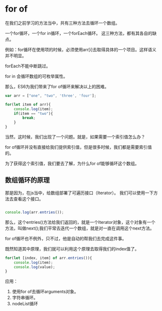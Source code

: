 # for of

在我们之前学习的方法当中，共有三种方法去循环一个数组。

一个for循环，一个for in循环，一个forEach循环。
这三种方法，都有其各自的缺点。

例如：for循环在使用项的时候，必须使用arr[i]去取得具体的一个项目。这样语义并不明显。

forEach不能中断跳过。

for in 会循环数组的可枚举属性。

那么，ES6为我们带来了for of循环来解决以上的困难。

```javascript
var arr = ["one", "two", 'three', 'four'];

for(let item of arr){
    console.log(item);
    if(item == "two"){
        break;
    }
}
```

当然，这时候，我们出现了一个问题。就是，如果需要一个索引值怎么办？

for of循环并没有直接给我们提供索引值，但是很多时候，我们都是需要索引值的。

为了获得这个索引值，我们要去了解，为什么for of能够循环这个数组。

## 数组循环的原理

那是因为，在js当中，给数组部署了可遍历接口（Iterator）。
我们可以使用一下方法去查看这个接口。

```javascript

console.log(arr.entries());

```

那么，这个entries()方法给我们返回的，就是一个Iterator对象，这个对象有一个方法，叫做next();我们平常去迭代一个数组，就是对一直在调用这个next方法。

for of循环也不例外，只不过，他是自动的帮我们去完成这件事。

既然知道其中原理，我们就可以利用这个原理去取得我们的index值了。

```javascript
for(let [index, item] of arr.entries()){
    console.log(item);
    console.log(value);
}
```

应用：

1. 使用for of去循环arguments对象。
2. 字符串循环。
3. nodeList循环




